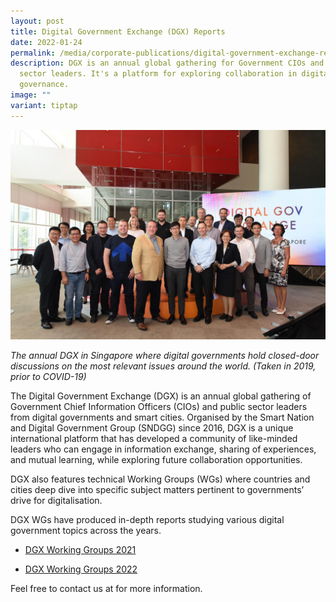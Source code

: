 ```yaml
---
layout: post
title: Digital Government Exchange (DGX) Reports
date: 2022-01-24
permalink: /media/corporate-publications/digital-government-exchange-reports/
description: DGX is an annual global gathering for Government CIOs and public
  sector leaders. It's a platform for exploring collaboration in digital
  governance.
image: ""
variant: tiptap
---
```

<div class="isomer-image-wrapper">
<img style="width: 100%" height="80%" width="80%" alt="The annual DGX in Singapore where digital governments hold closed-door discussions on the most relevant issues around the world." src="/images/media/corporate-publications/2016/01/dgx_2019_group_picture.png">
</div>
<p><em>The annual DGX in Singapore where digital governments hold closed-door discussions on the most relevant issues around the world. (Taken in 2019, prior to COVID-19)</em>
</p>
<p>The Digital Government Exchange (DGX) is an annual global gathering of
Government Chief Information Officers (CIOs) and public sector leaders
from digital governments and smart cities. Organised by the Smart Nation
and Digital Government Group (SNDGG) since 2016, DGX is a unique international
platform that has developed a community of like-minded leaders who can
engage in information exchange, sharing of experiences, and mutual learning,
while exploring future collaboration opportunities.</p>
<p>DGX also features technical Working Groups (WGs) where countries and cities
deep dive into specific subject matters pertinent to governments’ drive
for digitalisation.</p>
<p>DGX WGs have produced in-depth reports studying various digital government
topics across the years.</p>
<ul data-tight="true" class="tight">
<li>
<p><a href="https://www.developer.tech.gov.sg/our-digital-journey/digital-government-exchange/working-groups-2021?utm_source=corporatesite&amp;utm_medium=referral&amp;utm_campaign=dgxwg2021" rel="noopener noreferrer nofollow" target="_blank">DGX Working Groups 2021</a>
</p>
</li>
<li>
<p><a href="https://www.developer.tech.gov.sg/our-digital-journey/digital-government-exchange/working-groups-2022?utm_source=corporatesite&amp;utm_medium=referral&amp;utm_campaign=dgxwg2022" rel="noopener noreferrer nofollow" target="_blank">DGX Working Groups 2022</a>
</p>
</li>
</ul>
<p>Feel free to contact us at for more information.</p>
<p></p>